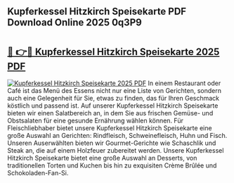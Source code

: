 ## Kupferkessel Hitzkirch Speisekarte PDF Download Online 2025 0q3P9

# <h2><a href="http://gccb6o6.nevu.top/?p=Kupferkessel+Hitzkirch+Speisekarte">🔗 👉🔴 Kupferkessel Hitzkirch Speisekarte 2025 PDF</a></h2>

[![Kupferkessel Hitzkirch Speisekarte 2025 PDF](https://i.imgur.com/dBaPXMq.png)](http://gccb6o6.nevu.top/?p=Kupferkessel+Hitzkirch+Speisekarte)
In einem Restaurant oder Café ist das Menü des Essens nicht nur eine Liste von Gerichten, sondern auch eine Gelegenheit für Sie, etwas zu finden, das für Ihren Geschmack köstlich und passend ist. Auf unserer Kupferkessel Hitzkirch Speisekarte bieten wir einen Salatbereich an, in dem Sie aus frischen Gemüse- und Obstsalaten für eine gesunde Ernährung wählen können. Für Fleischliebhaber bietet unsere Kupferkessel Hitzkirch Speisekarte eine große Auswahl an Gerichten: Rindfleisch, Schweinefleisch, Huhn und Fisch. Unseren Auserwählten bieten wir Gourmet-Gerichte wie Schaschlik und Steak an, die auf einem Holzfeuer zubereitet werden. Unsere Kupferkessel Hitzkirch Speisekarte bietet eine große Auswahl an Desserts, von traditionellen Torten und Kuchen bis hin zu exquisiten Crème Brûlée und Schokoladen-Fan-Si.
